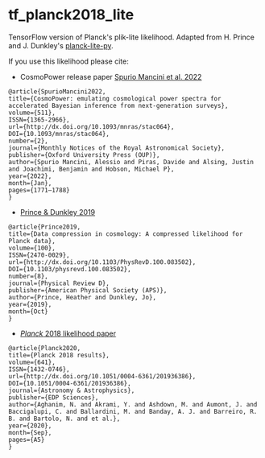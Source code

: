 # tf_planck2018_lite

TensorFlow version of Planck's plik-lite likelihood. 
Adapted from H. Prince and J. Dunkley's [planck-lite-py](https://github.com/heatherprince/planck-lite-py).

If you use this likelihood please cite:

- CosmoPower release paper [Spurio Mancini et al. 2022](https://arxiv.org/abs/2106.03846)

```
@article{SpurioMancini2022,
title={CosmoPower: emulating cosmological power spectra for accelerated Bayesian inference from next-generation surveys},
volume={511},
ISSN={1365-2966},
url={http://dx.doi.org/10.1093/mnras/stac064},
DOI={10.1093/mnras/stac064},
number={2},
journal={Monthly Notices of the Royal Astronomical Society},
publisher={Oxford University Press (OUP)},
author={Spurio Mancini, Alessio and Piras, Davide and Alsing, Justin and Joachimi, Benjamin and Hobson, Michael P},
year={2022},
month={Jan},
pages={1771–1788}
}
```

- [Prince & Dunkley 2019](https://arxiv.org/abs/1909.05869)

```
@article{Prince2019,
title={Data compression in cosmology: A compressed likelihood for Planck data},
volume={100},
ISSN={2470-0029},
url={http://dx.doi.org/10.1103/PhysRevD.100.083502},
DOI={10.1103/physrevd.100.083502},
number={8},
journal={Physical Review D},
publisher={American Physical Society (APS)},
author={Prince, Heather and Dunkley, Jo},
year={2019},
month={Oct}
}
```

- [_Planck_ 2018 likelihood paper](https://arxiv.org/abs/1907.12875)

```
@article{Planck2020,
title={Planck 2018 results},
volume={641},
ISSN={1432-0746},
url={http://dx.doi.org/10.1051/0004-6361/201936386},
DOI={10.1051/0004-6361/201936386},
journal={Astronomy & Astrophysics},
publisher={EDP Sciences},
author={Aghanim, N. and Akrami, Y. and Ashdown, M. and Aumont, J. and Baccigalupi, C. and Ballardini, M. and Banday, A. J. and Barreiro, R. B. and Bartolo, N. and et al.},
year={2020},
month={Sep},
pages={A5}
}
```
